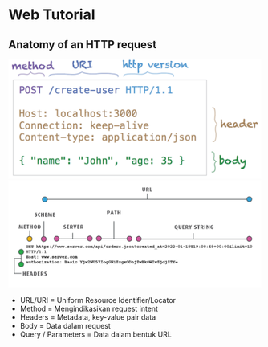 # Web Tutorial

## Anatomy of an HTTP request
![http req anatomy](./assets/http_req_anatomy.bmp)
![http req anatomy 2](./assets/http_req_anatomy2.bmp)

- URL/URI = Uniform Resource Identifier/Locator
- Method = Mengindikasikan request intent
- Headers = Metadata, key-value pair data
- Body = Data dalam request
- Query / Parameters = Data dalam bentuk URL